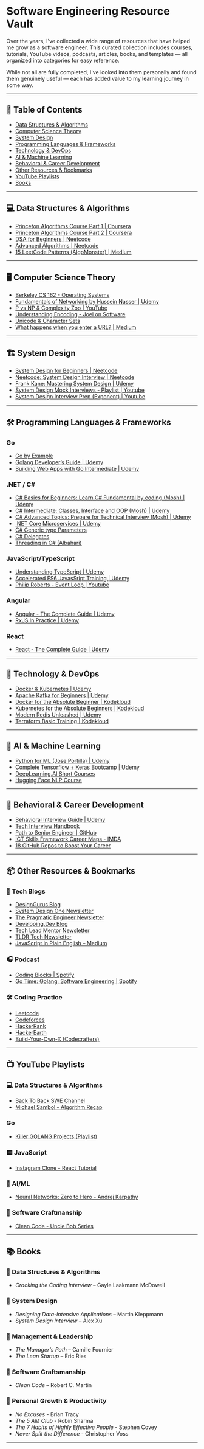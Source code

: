 # Software Engineering Resource Vault

Over the years, I've collected a wide range of resources that have helped me grow as a software engineer. This curated collection includes courses, tutorials, YouTube videos, podcasts, articles, books, and templates — all organized into categories for easy reference.

While not all are fully completed, I've looked into them personally and found them genuinely useful — each has added value to my learning journey in some way.

---

## 📌 Table of Contents
- [Data Structures & Algorithms](#-data-structures--algorithms)
- [Computer Science Theory](#-computer-science-theory)
- [System Design](#-system-design)
- [Programming Languages & Frameworks](#-programming-languages--frameworks)
- [Technology & DevOps](#-technology--devops)
- [AI & Machine Learning](#-ai--machine-learning)
- [Behavioral & Career Development](#-behavioral--career-development)
- [Other Resources & Bookmarks](#-other-resources--bookmarks)
- [YouTube Playlists](#youtube-playlists)
- [Books](#-books)


---


## 💻 Data Structures & Algorithms
- [Princeton Algorithms Course Part 1 | Coursera](https://www.coursera.org/learn/algorithms-part1/)
- [Princeton Algorithms Course Part 2 | Coursera](https://www.coursera.org/learn/algorithms-part2)
- [DSA for Beginners | Neetcode](https://neetcode.io/courses/dsa-for-beginners)
- [Advanced Algorithms | Neetcode](https://neetcode.io/courses/advanced-algorithms)
- [15 LeetCode Patterns (AlgoMonster) | Medium ](https://medium.com/algomaster-io/leetcode-was-hard-until-i-learned-these-15-patterns-19d15f6d71f1)



---

## 🖥 Computer Science Theory
- [Berkeley CS 162 - Operating Systems](https://archive.org/details/ucberkeley-webcast-PL-XXv-cvA_iBDyz-ba4yDskqMDY6A1w_c)
- [Fundamentals of Networking by Hussein Nasser | Udemy](https://www.udemy.com/course/fundamentals-of-networking-for-effective-backend-design)
- [P vs NP & Complexity Zoo | YouTube](https://www.youtube.com/watch?v=YX40hbAHx3s)
- [Understanding Encoding - Joel on Software](https://www.joelonsoftware.com/2003/10/08/the-absolute-minimum-every-software-developer-absolutely-positively-must-know-about-unicode-and-character-sets-no-excuses/)
- [Unicode & Character Sets](https://kunststube.net/encoding/)
- [What happens when you enter a URL? | Medium](https://medium.com/@maneesha.wijesinghe1/what-happens-when-you-type-an-url-in-the-browser-and-press-enter-bb0aa2449c1a)

---

## 🏗 System Design
- [System Design for Beginners | Neetcode](https://neetcode.io/courses/system-design-for-beginners)
- [Neetcode: System Design Interview | Neetcode](https://neetcode.io/courses/system-design-interview)
- [Frank Kane: Mastering System Design | Udemy](https://www.udemy.com/course/system-design-interview-prep/)
- [System Design Mock Interviews - Playlist | Youtube](https://www.youtube.com/playlist?list=PLCRMIe5FDPseVvwzRiCQBmNOVUIZSSkP8)
- [System Design Interview Prep (Exponent) | Youtube](https://www.youtube.com/playlist?list=PLrtCHHeadkHp92TyPt1Fj452_VGLipJnL)

---

## 🛠 Programming Languages & Frameworks

### Go
- [Go by Example](https://gobyexample.com/)
- [Golang Developer’s Guide | Udemy](https://www.udemy.com/course/go-the-complete-developers-guide/)
- [Building Web Apps with Go Intermediate | Udemy](https://www.udemy.com/course/building-web-applications-with-go-intermediate-level/)

### .NET / C#
- [C# Basics for Beginners: Learn C# Fundamental by coding (Mosh) | Udemy](https://www.udemy.com/course/csharp-tutorial-for-beginners/)
- [C# Intermediate: Classes, Interface and OOP (Mosh) | Udemy](https://www.udemy.com/course/csharp-intermediate-classes-interfaces-and-oop/)
- [C# Advanced Topics: Prepare for Technical Interview (Mosh) | Udemy](https://www.udemy.com/course/csharp-advanced/)
- [.NET Core Microservices | Udemy ](https://www.udemy.com/course/net-core-microservices-the-complete-guide-net-6-mvc/)
- [C# Generic type Parameters](https://learn.microsoft.com/en-us/dotnet/csharp/programming-guide/generics/generic-type-parameters)
- [C# Delegates](https://learn.microsoft.com/en-us/dotnet/csharp/delegates-overview)
- [Threading in C# (Albahari)](https://www.albahari.com/threading/)

### JavaScript/TypeScript
- [Understanding TypeScript | Udemy](https://www.udemy.com/course/understanding-typescript/)
- [Accelerated ES6 JavasSript Training | Udemy](https://www.udemy.com/course/es6-bootcamp-next-generation-javascript/)
- [Philip Roberts - Event Loop | Youtube](https://youtu.be/8aGhZQkoFbQ)


### Angular
- [Angular - The Complete Guide | Udemy](https://www.udemy.com/course/the-complete-guide-to-angular-2/)
- [RxJS In Practice | Udemy](https://www.udemy.com/course/rxjs-course/)

### React
- [React - The Complete Guide | Udemy](https://www.udemy.com/course/react-the-complete-guide-incl-redux)

---

## 🔧 Technology & DevOps
- [Docker & Kubernetes | Udemy](https://www.udemy.com/course/docker-kubernetes-the-practical-guide/)
- [Apache Kafka for Beginners | Udemy](https://www.udemy.com/course/apache-kafka)
- [Docker for the Absolute Beginner | Kodekloud](https://kodekloud.com/courses/docker-for-the-absolute-beginner)
- [Kubernetes for the Absolute Beginners | Kodekloud](https://kodekloud.com/courses/kubernetes-for-the-absolute-beginners-hands-on)
- [Modern Redis Unleashed | Udemy](https://www.udemy.com/course/redis-cloud/)
- [Terraform Basic Training | Kodekloud](https://learn.kodekloud.com/user/courses/terraform-basics-training-course)

---

## 🤖 AI & Machine Learning
- [Python for ML (Jose Portilla) | Udemy](https://www.udemy.com/course/python-for-data-science-and-machine-learning-bootcamp)
- [Complete Tensorflow + Keras Bootcamp | Udemy](https://www.udemy.com/course/complete-tensorflow-2-and-keras-deep-learning-bootcamp)
- [DeepLearning.AI Short Courses](https://www.deeplearning.ai/short-courses/)
- [Hugging Face NLP Course](https://huggingface.co/learn/nlp-course/chapter1/1)


---

## 🧠 Behavioral & Career Development
- [Behavioral Interview Guide | Udemy](https://www.udemy.com/course/behavioral-interview-guide/)
- [Tech Interview Handbook](https://www.techinterviewhandbook.org/)
- [Path to Senior Engineer | GitHub](https://github.com/jordan-cutler/path-to-senior-engineer-handbook)
- [ICT Skills Framework Career Maps - IMDA](https://www.imda.gov.sg/-/media/imda/images/programmes/skills-framework-for-ict/consolidated-career-maps.pdf)
- [18 GitHub Repos to Boost Your Career](https://devdojo.com/madzadev/18-github-repositories-to-boost-your-career-as-a-developer)

---

## 📦 Other Resources & Bookmarks
### 📰 Tech Blogs
- [DesignGurus Blog](https://www.designgurus.io/blog)
- [System Design One Newsletter](https://newsletter.systemdesign.one/)
- [The Pragmatic Engineer Newsletter](https://newsletter.pragmaticengineer.com/)
- [Developing.Dev Blog](https://www.developing.dev/)
- [Tech Lead Mentor Newsletter](https://newsletter.techleadmentor.com/ )
- [TLDR Tech Newsletter](https://tldr.tech/)
- [JavaScript in Plain English – Medium](https://javascript.plainenglish.io/)


### 🎧 Podcast
- [Coding Blocks | Spotify](https://open.spotify.com/show/23WSDfrSBULg0pBNGNWPMb?si=ddc4888db8e14014)
- [Go Time: Golang, Software Engineering | Spotify](https://open.spotify.com/show/2cKdcxETn7jDp7uJCwqmSE?si=5378837bed334f12)


### 🛠 Coding Practice
- [Leetcode](https://leetcode.com/)
- [Codeforces](https://codeforces.com/)
- [HackerRank](https://www.hackerrank.com/)
- [HackerEarth](https://www.hackerearth.com/challenges/)
- [Build-Your-Own-X (Codecrafters)](https://github.com/codecrafters-io/build-your-own-x)

---


## 📺 YouTube Playlists

### 💻 Data Structures & Algorithms
- [Back To Back SWE Channel](https://www.youtube.com/c/BackToBackSWE)
- [Michael Sambol - Algorithm Recap](https://www.youtube.com/c/MichaelSambol/videos)

### Go
- [Killer GOLANG Projects (Playlist)](https://www.youtube.com/playlist?list=PL5dTjWUk_cPYztKD7WxVFluHvpBNM28N9)

### 🟨 JavaScript 
- [Instagram Clone - React Tutorial ](https://www.youtube.com/watch?v=AKeaaa8yAAk&ab_channel=KarlHadwen)

### 🤖 AI/ML
- [Neural Networks: Zero to Hero  - Andrej Karpathy](https://www.youtube.com/playlist?list=PLAqhIrjkxbuWI23v9cThsA9GvCAUhRvKZ)

### 🧼 Software Craftmanship
- [Clean Code - Uncle Bob Series](https://www.youtube.com/playlist?list=PLmmYSbUCWJ4x1GO839azG_BBw8rkh-zOj)


---
## 📚 Books

### 📖 Data Structures & Algorithms
- *Cracking the Coding Interview* – Gayle Laakmann McDowell

### 📖 System Design
- *Designing Data-Intensive Applications* – Martin Kleppmann
- *System Design Interview* – Alex Xu

### 📖 Management & Leadership
- *The Manager's Path* – Camille Fournier
- *The Lean Startup* – Eric Ries


### 📖 Software Craftsmanship
- *Clean Code* – Robert C. Martin

### 📖 Personal Growth & Productivity
- *No Excuses* -  Brian Tracy
- *The 5 AM Club* - Robin Sharma
- *The 7 Habits of Highly Effective People* - Stephen Covey
- *Never Split the Difference* - Christopher Voss


---
